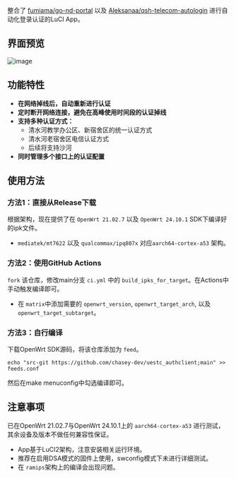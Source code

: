 整合了
[fumiama/go-nd-portal](https://github.com/fumiama/go-nd-portal)
以及
[Aleksanaa/qsh-telecom-autologin](https://github.com/Aleksanaa/qsh-telecom-autologin)
进行自动化登录认证的LuCI App。
## 界面预览
![image](https://github.com/user-attachments/assets/99c90228-4822-4d16-ac8f-0fa4334ac92a)
## 功能特性
* **在网络掉线后，自动重新进行认证**
* **定时断开网络连接，避免在高峰使用时间段的认证掉线**
* **支持多种认证方式：**
    * 清水河教学办公区、新宿舍区的统一认证方式
    * 清水河老宿舍区电信认证方式
    * 后续将支持沙河
* **同时管理多个接口上的认证配置**
## 使用方法
### 方法1：直接从Release下载
根据架构，现在提供了在 `OpenWrt 21.02.7` 以及 `OpenWrt 24.10.1` SDK下编译好的ipk文件。
* `mediatek/mt7622` 以及 `qualcommax/ipq807x` 对应`aarch64-cortex-a53` 架构。
### 方法2：使用GitHub Actions
`fork` 该仓库，修改main分支 `ci.yml` 中的 `build_ipks_for_target`。在Actions中手动触发编译即可。
* 在 `matrix`中添加需要的 `openwrt_version`, `openwrt_target_arch`, 以及 `openwrt_target_subtarget`。
### 方法3：自行编译
下载OpenWrt SDK源码，将该仓库添加为 `feed`。
```
echo "src-git https://github.com/chasey-dev/uestc_authclient;main" >> feeds.conf
```
然后在make menuconfig中勾选编译即可。
## 注意事项
已在OpenWrt 21.02.7与OpenWrt 24.10.1上的 `aarch64-cortex-a53` 进行测试，其余设备及版本不做任何兼容性保证。
* App基于LuCI2架构，注意安装相关运行环境。
* 推荐在启用DSA模式的固件上使用，swconfig模式下未进行详细测试。
* 在 `ramips`架构上的编译会出现问题。
